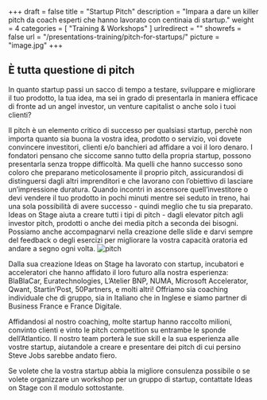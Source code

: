 +++
draft		= false
title		= "Startup Pitch"
description = "Impara a dare un killer pitch da coach esperti che hanno lavorato con centinaia di startup."
weight		= 4
categories	= [ "Training & Workshops" ]
urlredirect	= ""
showrefs	= false
url	 		= "/presentations-training/pitch-for-startups/"
picture		= "image.jpg"
+++

## È tutta questione di pitch
In quanto startup passi un sacco di tempo a testare, sviluppare e migliorare il tuo prodotto, la tua idea, ma sei in grado di presentarla in maniera efficace di fronte ad un angel investor, un venture capitalist o anche solo i tuoi clienti? 

Il pitch è un elemento critico di successo per qualsiasi startup, perchè non importa quanto sia buona la vostra idea, prodotto o servizio, voi dovete convincere investitori, clienti e/o banchieri ad affidare a voi il loro denaro. I fondatori pensano che siccome sanno tutto della propria startup, possono presentarla senza troppe difficoltà. Ma quelli che hanno successo sono coloro che preparano meticolosamente il proprio pitch, assicurandosi di distinguersi dagli altri imprenditori e che lavorano con l’obiettivo di lasciare un’impressione duratura. Quando incontri in ascensore quell’investitore o devi vendere il tuo prodotto in pochi minuti mentre sei seduto in treno, hai una sola possibilità di avere successo - quindi meglio che tu sia preparato. 
Ideas on Stage aiuta a creare tutti i tipi di pitch - dagli elevator pitch agli investor pitch, prodotti o anche dei media pitch a seconda dei bisogni. Possiamo anche accompagnarvi nella creazione delle slide e darvi sempre del feedback o degli esercizi per migliorare la vostra capacità oratoria ed andare a segno ogni volta. 
![pitch][pic1]

Dalla sua creazione Ideas on Stage ha lavorato con startup, incubatori e acceleratori che hanno affidato il loro futuro alla nostra esperienza: BlaBlaCar, Euratechnologies, L’Atelier BNP, NUMA, Microsoft Accelerator, Qwant, Startin’Post, 50Partners, e molti altri! Offriamo sia coaching individuale che di gruppo, sia in Italiano che in Inglese e siamo partner di Business France e France Digitale. 

Affidandosi al nostro coaching, molte startup hanno raccolto milioni, convinto clienti e vinto le pitch competition su entrambe le sponde dell’Atlantico. Il nostro team porterà le sue skill e la sua esperienza alle vostre startup, aiutandole a creare e presentare dei pitch di cui persino Steve Jobs sarebbe andato fiero. 

Se volete che la vostra startup abbia la migliore consulenza possibile o se volete organizzare un workshop per un gruppo di startup, contattate Ideas on Stage con il modulo sottostante. 

[pic1]: /pictures/training-workshops/pitch-for-startups/pitch.jpg